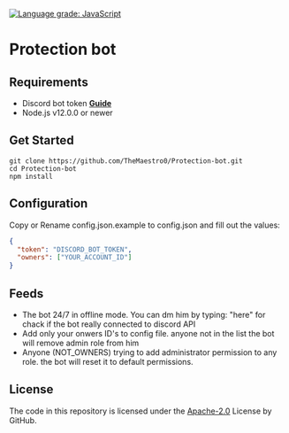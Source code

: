 [![Language grade: JavaScript](https://img.shields.io/lgtm/grade/javascript/g/TheMaestro0/Protection-bot.svg?logo=lgtm&logoWidth=18)](https://lgtm.com/projects/g/TheMaestro0/Protection-bot/context:javascript)
# Protection bot

## Requirements
* Discord bot token **[Guide](https://discordjs.guide/preparations/setting-up-a-bot-application.html#creating-your-bot)**
* Node.js v12.0.0 or newer

## Get Started
```
git clone https://github.com/TheMaestro0/Protection-bot.git
cd Protection-bot
npm install
```

## Configuration
Copy or Rename config.json.example to config.json and fill out the values:
```json
{
  "token": "DISCORD_BOT_TOKEN",
  "owners": ["YOUR_ACCOUNT_ID"]
}
```
## Feeds

* The bot 24/7 in offline mode. You can dm him by typing: "here" for chack if the bot really connected to discord API
* Add only your onwers ID's to config file. anyone not in the list the bot will remove admin role from him
* Anyone (NOT_OWNERS) trying to add administrator permission to any role. the bot will reset it to default permissions.
## License

The code in this repository is licensed under the [Apache-2.0](https://github.com/TheMaestro0/Protection-bot/blob/master/LICENSE) License by GitHub.


